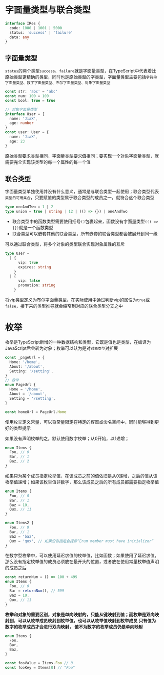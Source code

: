 # 字面量类型与联合类型

```ts
interface IRes {
  code: 1000 | 1001 | 5000
  status: 'success' | 'failure'
  data: any
}
```

## 字面量类型

`status`的两个类型`success`、`failure`就是字面量类型，在TypeScript中代表着比原始类型更精确的类型，同时也是原始类型的字类型，字面量类型主要包括`字符串字面量类型、数字字面量类型、布尔字面量类型、对象字面量类型`

```ts
const str: 'abc' = 'abc'
const num: 100 = 100
const bool: true = true

// 对象字面量类型
interface User = {
  name: 'JiaX',
  age: number
}
const user: User = {
  name: 'JiaX',
  age: 23
}
```

原始类型要求类型相同，字面量类型要求值相同；要实现一个对象字面量类型，就需要完全实现该类型的每一个属性的每一个值

## 联合类型

字面量类型单独使用并没有什么意义，通常是与联合类型一起使用；联合类型代表`类型的可用集合`，只要赋值的类型属于联合类型的成员之一，就符合这个联合类型

```ts
type oneAndTwo = 1 | 2
type union = true | string | 12 | (() => {}) | oneAndTwo
```

- 联合类型中的函数类型需要使用括号`()`包裹起来，函数没有字面量类型`(() => {})`就是一个函数类型
- 联合类型可以嵌套其他的联合类型，所有嵌套的联合类型都会被展开到同一级

可以通过联合类型，将多个对象的类型联合实现对象属性的互斥

```ts
type User =
  | {
      vip: true
      expires: string
    }
  | {
      vip: false
      promotion: string
    }
```

将vip类型定义为布尔字面量类型，在实际使用中通过判断vip的属性为`true`或`false`，接下来的类型推导就会缩窄到对应的联合类型分支之中

# 枚举

枚举是TypeScript新增的一种数据结构和类型，它既是值也是类型，在编译为JavaScript后会转为对象；枚举可以认为是对`对象类型`对扩展

```ts
const _pageUrl = {
  Home: '/home',
  About: '/about',
  Setting: '/setting',
}
// 枚举
enum PageUrl {
  Home = '/home',
  About = '/about',
  Setting = '/setting',
}

const homeUrl = PageUrl.Home
```

使用枚举定义常量，可以将常量限定在特定的容器或命名空间中，同时能够得到更好的类型提示

如果没有声明枚举的之，默认使用数字枚举；从0开始，以1递增；

```ts
enum Items {
  Foo, // 0
  Bar, // 1
  Baz, // 2
}
```

如果只为某个成员指定枚举值，在该成员之前的值依旧是从0递增，之后的值从该枚举值递增；如果该枚举值非数字，那么该成员之后的所有成员都需要指定枚举值

```ts
enum Items {
  Foo, // 0
  Bar, // 1
  Baz = 10,
  Qux, // 11
}

enum Items2 {
  Foo, // 0
  Bar, // 1
  Baz = 'baz',
  Qux = 'qux', // 如果没有指定会提示“Enum member must have initializer”
}
```

在数字型枚举中，可以使用延迟求值的枚举值，比如函数；如果使用了延迟求值，那么没有指定枚举值的成员必须放在最开头的位置，或者放在使用常量枚举值声明的成员之后

```ts
const returnNum = () => 100 + 499
enum Items {
  Foo, // 0
  Bar = returnNum(), // 599
  Baz = 10,
  Qux, // 11
}
```

**枚举和对象的重要区别，对象是单向映射的，只能从键映射到值；而枚举是双向映射到，可以从枚举成员映射到枚举值，也可以从枚举值映射到枚举成员**
**只有值为数字的枚举成员才会进行双向映射， 值不为数字的枚举成员仍是单向映射**

```ts
enum Items {
  Foo,
  Bar,
  Baz,
}

const fooValue = Items.Foo // 0
const fooKey = Items[0] // "Foo"
```
